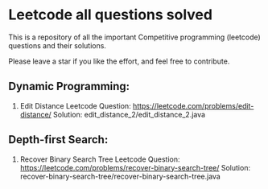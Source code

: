 # Leetcode all questions solved

This is a repository of all the important Competitive programming (leetcode) questions and their solutions.

Please leave a star if you like the effort, and feel free to contribute.


## Dynamic Programming:
1. Edit Distance
	Leetcode Question: https://leetcode.com/problems/edit-distance/
	Solution: edit_distance_2/edit_distance_2.java

## Depth-first Search:
1. Recover Binary Search Tree
	Leetcode Question: https://leetcode.com/problems/recover-binary-search-tree/
	Solution: recover-binary-search-tree/recover-binary-search-tree.java
		